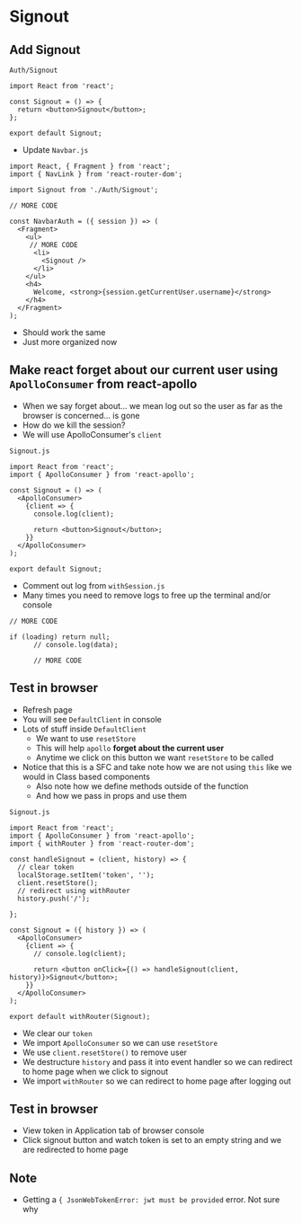 # Signout
## Add Signout

`Auth/Signout`

```
import React from 'react';

const Signout = () => {
  return <button>Signout</button>;
};

export default Signout;
```

* Update `Navbar.js`

```
import React, { Fragment } from 'react';
import { NavLink } from 'react-router-dom';

import Signout from './Auth/Signout';

// MORE CODE

const NavbarAuth = ({ session }) => (
  <Fragment>
    <ul>
     // MORE CODE
      <li>
        <Signout />
      </li>
    </ul>
    <h4>
      Welcome, <strong>{session.getCurrentUser.username}</strong>
    </h4>
  </Fragment>
);
```

* Should work the same
* Just more organized now

## Make react forget about our current user using `ApolloConsumer` from react-apollo
* When we say forget about... we mean log out so the user as far as the browser is concerned... is gone
* How do we kill the session?
* We will use ApolloConsumer's `client`

`Signout.js`

```
import React from 'react';
import { ApolloConsumer } from 'react-apollo';

const Signout = () => (
  <ApolloConsumer>
    {client => {
      console.log(client);

      return <button>Signout</button>;
    }}
  </ApolloConsumer>
);

export default Signout;
```

* Comment out log from `withSession.js`
* Many times you need to remove logs to free up the terminal and/or console

```
// MORE CODE

if (loading) return null;
      // console.log(data);

      // MORE CODE
```

## Test in browser
* Refresh page
* You will see `DefaultClient` in console
* Lots of stuff inside `DefaultClient`
    - We want to use `resetStore`
    - This will help `apollo` **forget about the current user**
    - Anytime we click on this button we want `resetStore` to be called
* Notice that this is a SFC and take note how we are not using `this` like we would in Class based components
  - Also note how we define methods outside of the function
  - And how we pass in props and use them

`Signout.js`

```
import React from 'react';
import { ApolloConsumer } from 'react-apollo';
import { withRouter } from 'react-router-dom';

const handleSignout = (client, history) => {
  // clear token
  localStorage.setItem('token', '');
  client.resetStore();
  // redirect using withRouter
  history.push('/');

};

const Signout = ({ history }) => (
  <ApolloConsumer>
    {client => {
      // console.log(client);

      return <button onClick={() => handleSignout(client, history)}>Signout</button>;
    }}
  </ApolloConsumer>
);

export default withRouter(Signout);
```

* We clear our `token`
* We import `ApolloConsumer` so we can use `resetStore`
* We use `client.resetStore()` to remove user
* We destructure `history` and pass it into event handler so we can redirect to home page when we click to signout
* We import `withRouter` so we can redirect to home page after logging out

## Test in browser
* View token in Application tab of browser console
* Click signout button and watch token is set to an empty string and we are redirected to home page

## Note
* Getting a `{ JsonWebTokenError: jwt must be provided` error. Not sure why
